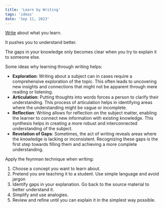 ```yaml
---
title: 'Learn by Writing'
tags: 'ideas'
date: 'Sep 11, 2023'
---
```


[Write](https://addyosmani.com/blog/write-learn/) about what you learn.

It pushes you to understand better.

The gaps in your knowledge only becomes clear when you try to explain it to someone else.

Some ideas why learning through writing helps:

- **Exploration**: Writing about a subject can in cases require a comprehensive exploration of the topic. This often leads to uncovering new insights and connections that might not be apparent through mere reading or listening.
- **Articulation**: Putting thoughts into words forces a person to clarify their understanding. This process of articulation helps in identifying areas where the understanding might be vague or incomplete.
- **Reflection**: Writing allows for reflection on the subject matter, enabling the learner to connect new information with existing knowledge. This synthesis helps in creating a more robust and interconnected understanding of the subject.
- **Revelation of Gaps**: Sometimes, the act of writing reveals areas where the knowledge is lacking or inconsistent. Recognizing these gaps is the first step towards filling them and achieving a more complete understanding.

Apply the feynman technique when writing:

1. Choose a concept you want to learn about.
2. Pretend you are teaching it to a student. Use simple language and avoid jargon
3. Identify gaps in your explanation. Go back to the source material to better understand it.
4. Simplify and use analogies.
5. Review and refine until you can explain it in the simplest way possible.
